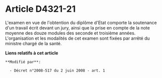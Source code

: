 # Article D4321-21

L'examen en vue de l'obtention du diplôme d'Etat comporte la soutenance d'un travail écrit devant un jury, ainsi que la prise
en compte de la note moyenne des douze modules des seconde et troisième années. L'organisation et les modalités de cet examen
sont fixées par arrêté du ministre chargé de la santé.

**Liens relatifs à cet article**

	**Modifié par**:

	  - Décret n°2008-517 du 2 juin 2008 - art. 1
